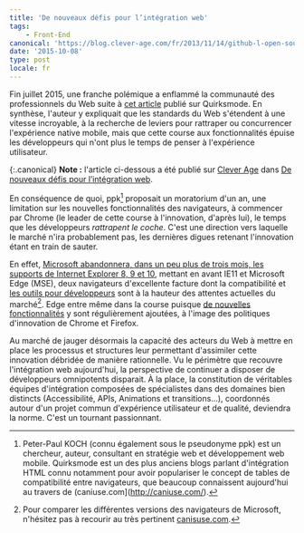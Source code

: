 ```yaml
---
title: 'De nouveaux défis pour l’intégration web'
tags:
    - Front-End
canonical: 'https://blog.clever-age.com/fr/2013/11/14/github-l-open-source-qui-conquiert-le-monde/'
date: '2015-10-08'
type: post
locale: fr
---
```


Fin juillet 2015, une franche polémique a enflammé la communauté des professionnels du Web suite à [cet article](http://www.quirksmode.org/blog/archives/2015/07/stop_pushing_th.html "Stop pushing the web forward") publié sur Quirksmode. En synthèse, l'auteur y expliquait que les standards du Web s'étendent à une vitesse incroyable, à la recherche de leviers pour rattraper ou concurrencer l'expérience native mobile, mais que cette course aux fonctionnalités épuise les développeurs qui n'ont plus le temps de penser à l'expérience utilisateur.

[^1]: Peter-Paul KOCH (connu également sous le pseudonyme ppk) est un chercheur, auteur, consultant en stratégie web et développement web mobile. Quirksmode est un des plus anciens blogs parlant d'intégration HTML connu notamment pour avoir populariser le concept de tables de compatibilité entre navigateurs, que beaucoup connaissent aujourd'hui au travers de (caniuse.com](http://caniuse.com/).

<!-- more -->

{:.canonical}
**Note&nbsp;:** l'article ci-dessous a été publié sur [Clever Age](http://www.clever-age.com/fr/) dans [De nouveaux défis pour l’intégration web](https://blog.clever-age.com/fr/2015/10/08/de-nouveaux-defis-pour-lintegration-web/).

En conséquence de quoi, ppk[^1] proposait un moratorium d'un an, une limitation sur les nouvelles fonctionnalités des navigateurs, à commencer par Chrome (le leader de cette course à l'innovation, d'après lui), le temps que les développeurs <em>rattrapent le coche</em>. C'est une direction vers laquelle le marché n'ira probablement pas, les dernières digues retenant l'innovation étant en train de sauter.

En effet, [Microsoft abandonnera, dans un peu plus de trois mois, les supports de Internet Explorer 8, 9 et 10](https://technet.microsoft.com/en-us/ie/mt163707), mettant en avant IE11 et Microsoft Edge (MSE), deux navigateurs d'excellente facture dont la compatibilité et [les outils pour développeurs](https://blog.clever-age.com/fr/2013/07/02/f12-de-ie11-du-nouveau-pour-les-developpeurs/) sont à la hauteur des attentes actuelles du marché[^2]. Edge entre même dans la course puisque [de nouvelles fonctionnalités](https://dev.modern.ie/platform/status/) y sont régulièrement ajoutées, à l'image des politiques d'innovation de Chrome et Firefox.

[^2]: Pour comparer les différentes versions des navigateurs de Microsoft, n'hésitez pas à recourir au très pertinent [canisuse.com](http://caniuse.com/#compare=ie+8,ie+9,ie+10,ie+11,edge+12,edge+13 "Comparaison de IE8, IE9, IE10, IE11, MSE12 et MSE13 sur caniuse.com").

Au marché de jauger désormais la capacité des acteurs du Web à mettre en place les processus et structures leur permettant d'assimiler cette innovation débridée de manière rationnelle. Vu le périmètre que recouvre l'intégration web aujourd'hui, la perspective de continuer a disposer de développeurs omnipotents disparait. À la place, la constitution de véritables équipes d'intégration composées de spécialistes dans des domaines bien distincts (Accessibilité, APIs, Animations et transitions...), coordonnés autour d'un projet commun d'expérience utilisateur et de qualité, deviendra la norme. C'est un tournant passionnant.
